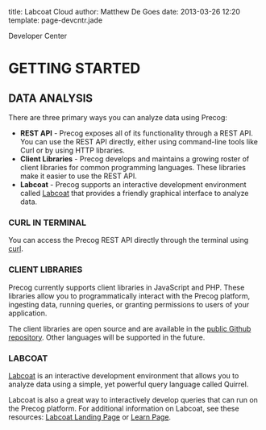 title: Labcoat Cloud
author: Matthew De Goes
date: 2013-03-26 12:20
template: page-devcntr.jade

<div id="body">
    <span class="page-title">Developer Center</span>
    <h1>GETTING STARTED</h1>
    <h2>DATA ANALYSIS</h2>
    <p>There are three primary ways you can analyze data using Precog:</p>
    <ul>
      <li><strong>REST API</strong> - Precog exposes all of its functionality through a REST API. You can use the REST API directly, either using command-line tools like Curl or by using HTTP libraries.</li>
      <li><strong>Client Libraries</strong> - Precog develops and maintains a growing roster of client libraries for common programming languages. These libraries make it easier to use the REST API.</li>
      <li><strong>Labcoat</strong> - Precog supports an interactive development environment called <a href="http://www.Precog.com/products/labcoat">Labcoat</a> that provides a friendly graphical interface to analyze data.</li>
    </ul>
    <h3>CURL IN TERMINAL</h3>
    <p>You can access the Precog REST API directly through the terminal using <a href="#curl">curl</a>.</p>
    <h3>CLIENT LIBRARIES</h3>
    <p>Precog currently supports client libraries in JavaScript and PHP. These libraries allow you to programmatically interact with the Precog platform, ingesting data, running queries, or granting permissions to users of your application.</p>The client libraries are open source and are available in the <a href="https://github.com/reportgrid/client-libraries/tree/master/precog">public Github repository</a>. Other languages will be supported in the future.
    <h3>LABCOAT</h3>
    <p><a href="http://www.Precog.com/products/labcoat">Labcoat</a> is an interactive development environment that allows you to analyze data using a simple, yet powerful query language called Quirrel.</p>
    <p>Labcoat is also a great way to interactively develop queries that can run on the Precog platform. For additional information on Labcoat, see these resources: <a href="http://Precog.com/products/labcoat">Labcoat Landing Page</a> or <a href="http://Precog.com/products/labcoat/learn">Learn Page</a>.</p>
</div>